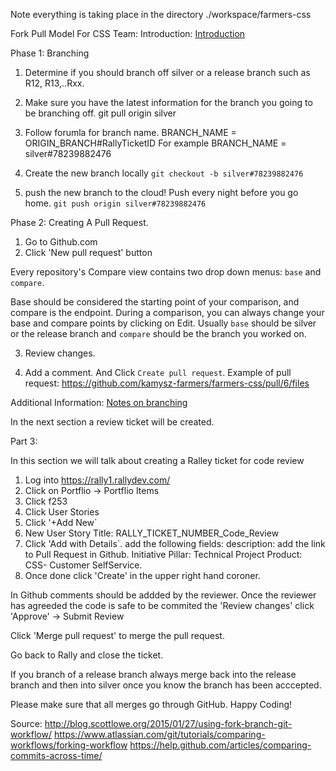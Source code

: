 Note  everything is taking place in the directory ./workspace/farmers-css

Fork Pull Model For CSS Team: 
Introduction: 
[Introduction](http://blog.scottlowe.org/2015/01/27/using-fork-branch-git-workflow/)

Phase 1: Branching 
1. Determine if you should branch off silver or a release branch such as  R12, R13,..Rxx. 

2. Make sure you have the latest information for the branch you going to be branching off. 
git pull origin silver 


3. Follow forumla for branch name. 
BRANCH_NAME = ORIGIN_BRANCH#RallyTicketID For example 
BRANCH_NAME = silver#78239882476

3. Create the new branch locally
`git checkout -b silver#78239882476`

4. push the new  branch to the cloud! Push every night before you go home. 
`git push origin silver#78239882476`

Phase 2:  Creating A Pull Request. 

1. Go to Github.com
2. Click 'New pull request' button

Every repository's Compare view contains two drop down  menus: `base` and `compare`.

Base should be considered the starting point of your comparison, and compare is the endpoint. During a comparison, you can always change your base and compare points by clicking on Edit.
Usually `base` should be silver or the release branch and `compare` should be the branch you worked on. 

3. Review changes. 

4. Add a comment. And Click  `Create pull request`.
Example of pull request: https://github.com/kamysz-farmers/farmers-css/pull/6/files

Additional Information: [Notes on branching](https://help.github.com/articles/comparing-commits-across-time/)

In the next section a review ticket will be created.

Part 3: 

In this section we will talk about creating a Ralley ticket for code review 

1. Log into https://rally1.rallydev.com/ 
2.  Click on Portflio -> Portflio Items
3. Click f253
4. Click User Stories 
5. Click '+Add New`
6.  New User Story Title: RALLY_TICKET_NUMBER_Code_Review
7. Click 'Add with Details`.
add the following fields:
description: add the link to Pull Request in Github. 
Initiative Pillar: Technical Project
Product: CSS- Customer SelfService.
9. Once done click 'Create' in the upper right hand coroner. 

In Github comments should be addded by the reviewer. Once the reviewer has agreeded the code is safe to be commited 
the 'Review changes'  click 'Approve'  -> Submit Review

Click 'Merge pull request'  to merge the pull request. 

Go back to Rally and close the ticket. 

If you branch of a release branch always merge back into the release branch and then into silver once you know the branch has been 
acccepted. 

Please make sure that all merges go through GitHub. 
Happy Coding!



Source: 
http://blog.scottlowe.org/2015/01/27/using-fork-branch-git-workflow/
https://www.atlassian.com/git/tutorials/comparing-workflows/forking-workflow
https://help.github.com/articles/comparing-commits-across-time/
